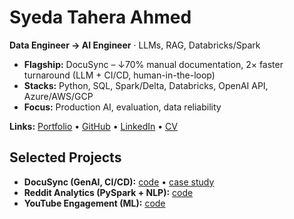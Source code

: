 # Syeda Tahera Ahmed
**Data Engineer → AI Engineer** · LLMs, RAG, Databricks/Spark

- **Flagship:** DocuSync – ↓70% manual documentation, 2× faster turnaround (LLM + CI/CD, human-in-the-loop)
- **Stacks:** Python, SQL, Spark/Delta, Databricks, OpenAI API, Azure/AWS/GCP
- **Focus:** Production AI, evaluation, data reliability

**Links:** [Portfolio](#) • [GitHub](https://github.com/yourhandle) • [LinkedIn](#) • [CV](#)

## Selected Projects
- **DocuSync (GenAI, CI/CD):** [code](#) • [case study](#)
- **Reddit Analytics (PySpark + NLP):** [code](#)
- **YouTube Engagement (ML):** [code](#)
